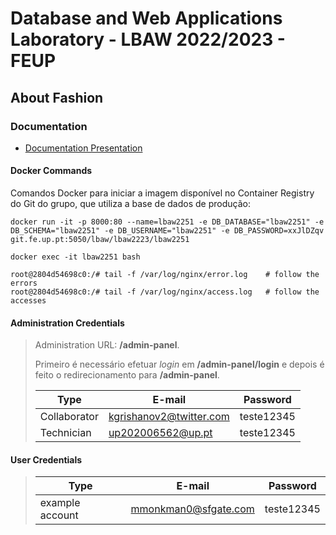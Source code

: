 # Database and Web Applications Laboratory - LBAW 2022/2023 - FEUP

## About Fashion

### Documentation

* [Documentation Presentation](welcome.md)

#### Docker Commands

Comandos Docker para iniciar a imagem disponível no Container Registry do Git do grupo, que utiliza a base de dados de produção:

```
docker run -it -p 8000:80 --name=lbaw2251 -e DB_DATABASE="lbaw2251" -e DB_SCHEMA="lbaw2251" -e DB_USERNAME="lbaw2251" -e DB_PASSWORD=xxJlDZqv git.fe.up.pt:5050/lbaw/lbaw2223/lbaw2251
```
```
docker exec -it lbaw2251 bash
```
```
root@2804d54698c0:/# tail -f /var/log/nginx/error.log    # follow the errors
root@2804d54698c0:/# tail -f /var/log/nginx/access.log   # follow the accesses
```

#### Administration Credentials

> Administration URL: <strong>/admin-panel</strong>.
>
> Primeiro é necessário efetuar *login* em <strong>/admin-panel/login</strong> e depois é feito o redirecionamento para <strong>/admin-panel</strong>.
>
>| Type | E-mail | Password |
>| ---- | ------ | -------- |
>| Collaborator | kgrishanov2@twitter.com | teste12345 |
>| Technician | up202006562@up.pt | teste12345 |

#### User Credentials

>| Type | E-mail | Password |
>| ---- | ------ | -------- |
>| example account | mmonkman0@sfgate.com | teste12345 |
